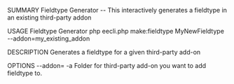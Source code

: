 SUMMARY
    Fieldtype Generator -- This interactively generates a fieldtype in an existing third-party addon

USAGE
    Fieldtype Generator php eecli.php make:fieldtype MyNewFieldtype --addon=my_existing_addon

DESCRIPTION
    Generates a fieldtype for a given third-party add-on

OPTIONS
    --addon=<value>
    -a <value>
        Folder for third-party add-on you want to add fieldtype to.

